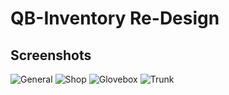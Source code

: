# QB-Inventory Re-Design

## Screenshots
![General](https://i.imgur.com/OuxPF0y.png)
![Shop](https://i.imgur.com/VVeZIJH.png)
![Glovebox](https://i.imgur.com/EOodjUj.png)
![Trunk](https://i.imgur.com/XoWHwEa.png)


